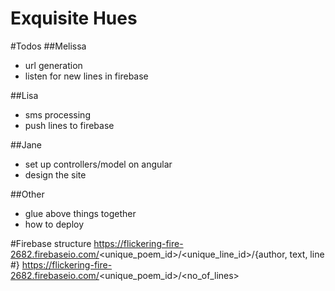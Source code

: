 Exquisite Hues
===============

#Todos
##Melissa
* url generation
* listen for new lines in firebase

##Lisa
* sms processing
* push lines to firebase

##Jane
* set up controllers/model on angular
* design the site

##Other
* glue above things together
* how to deploy


#Firebase structure
https://flickering-fire-2682.firebaseio.com/<unique_poem_id>/<unique_line_id>/{author, text, line #}
https://flickering-fire-2682.firebaseio.com/<unique_poem_id>/<no_of_lines>